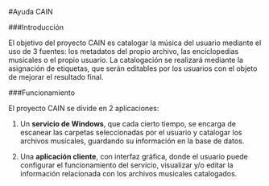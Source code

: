 #Ayuda CAIN

###Introducción 

El objetivo del proyecto CAIN es catalogar la música del usuario mediante el uso de 3 fuentes: los metadatos del propio archivo, las enciclopedias musicales o el propio usuario. La catalogación se realizará mediante la asignación de etiquetas, que serán editables por los usuarios con el objeto de mejorar el resultado final.

###Funcionamiento

El proyecto CAIN se divide en 2 aplicaciones:

1. Un **servicio de Windows**, que cada cierto tiempo, se encarga de escanear las carpetas seleccionadas por el usuario y catalogar los archivos musicales, guardando su información en la base de datos.

2. Una **aplicación cliente**, con interfaz gráfica, donde el usuario puede configurar el funcionamiento del servicio, visualizar y/o editar la información relacionada con los archivos musicales catalogados.
